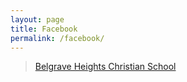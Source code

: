 ```yaml
---
layout: page
title: Facebook
permalink: /facebook/
---
```


<div id="fb-root"></div>
<script async defer crossorigin="anonymous" src="https://connect.facebook.net/en_GB/sdk.js#xfbml=1&version=v10.0" nonce="ZFbDsc2X"></script>


<div class="fb-page" data-href="https://www.facebook.com/belgraveheightschristianschool/" data-tabs="timeline" data-width="" data-height="" data-small-header="false" data-adapt-container-width="true" data-hide-cover="false" data-show-facepile="false"><blockquote cite="https://www.facebook.com/belgraveheightschristianschool/" class="fb-xfbml-parse-ignore"><a href="https://www.facebook.com/belgraveheightschristianschool/">Belgrave Heights Christian School</a></blockquote></div>
